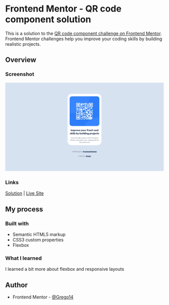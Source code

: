 # Frontend Mentor - QR code component solution

This is a solution to the [QR code component challenge on Frontend Mentor](https://www.frontendmentor.io/challenges/qr-code-component-iux_sIO_H). Frontend Mentor challenges help you improve your coding skills by building realistic projects.

## Overview

### Screenshot

![](/screenshots/qr-code-screenshot.webp)

### Links

[Solution](https://github.com/Grego14/FrontendMentor_Challenges/tree/main/challenges/qr-code-component) | [Live Site](https://grego14.github.io/FrontendMentor_Challenges/challenges/qr-code-component/)

## My process

### Built with

- Semantic HTML5 markup
- CSS3 custom properties
- Flexbox

### What I learned

I learned a bit more about flexbox and responsive layouts

## Author

- Frontend Mentor - [@Grego14](https://www.frontendmentor.io/profile/Grego14)
